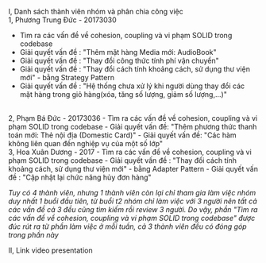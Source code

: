 I, Danh sách thành viên nhóm và phân chia công việc
<br/>
1, Phương Trung Đức - 20173030
- Tìm ra các vấn đề về cohesion, coupling và vi phạm SOLID trong codebase
- Giải quyết vấn đề : "Thêm mặt hàng Media mới: AudioBook"
- Giải quyết vấn đề : "Thay đổi công thức tính phí vận chuyển"
- Giải quyết vấn đề : "Thay đổi cách tính khoảng cách, sử dụng thư viện mới" - bằng Strategy Pattern
- Giải quyết vấn đề : "Hệ thống chưa xử lý khi người dùng thay đổi các mặt hàng trong giỏ hàng(xóa, tăng số lượng, giảm số lượng,...)"
<br/>
2, Phạm Bá Đức - 20173036
- Tìm ra các vấn đề về cohesion, coupling và vi phạm SOLID trong codebase
- Giải quyết vấn đề: "Thêm phương thức thanh toán mới: Thẻ nội địa (Domestic Card)"
- Giải quyết vấn đề: "Các hàm không liên quan đến nghiệp vụ của một số lớp"
<br/>
3, Hoa Xuân Dương - 2017
- Tìm ra các vấn đề về cohesion, coupling và vi phạm SOLID trong codebase
- Giải quyết vấn đề : "Thay đổi cách tính khoảng cách, sử dụng thư viện mới" - bằng Adapter Pattern
- Giải quyết vấn đề : "Cập nhật lại chức năng hủy đơn hàng"

<i>Tuy có 4 thành viên, nhưng 1 thành viên còn lại chỉ tham gia làm việc nhóm duy nhất 1 buổi đầu tiên,
từ buổi t2 nhóm chỉ làm việc với 3 người nên tất cả các vấn đề cả 3 đều cũng tìm kiếm rồi review 3 người. Do vậy, phần "Tìm ra các vấn đề về cohesion, coupling và vi phạm SOLID trong codebase" được đúc rút ra từ phần làm việc ở mỗi tuần, cả 3 thành viên đều có đóng góp trong phần này</i>

II, Link video presentation
